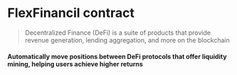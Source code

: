 # FlexFinancil contract

> Decentralized Finance (DeFi) is a suite of products that provide revenue generation, lending aggregation, and more on the blockchain  

#### Automatically move positions between DeFi protocols that offer liquidity mining, helping users achieve higher returns  
